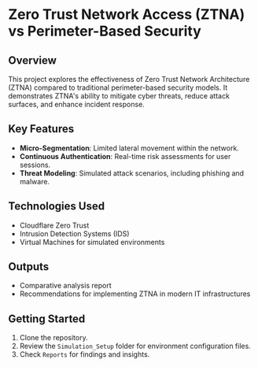 # Zero Trust Network Access (ZTNA) vs Perimeter-Based Security

## Overview
This project explores the effectiveness of Zero Trust Network Architecture (ZTNA) compared to traditional perimeter-based security models. It demonstrates ZTNA's ability to mitigate cyber threats, reduce attack surfaces, and enhance incident response.

## Key Features
- **Micro-Segmentation**: Limited lateral movement within the network.
- **Continuous Authentication**: Real-time risk assessments for user sessions.
- **Threat Modeling**: Simulated attack scenarios, including phishing and malware.

## Technologies Used
- Cloudflare Zero Trust
- Intrusion Detection Systems (IDS)
- Virtual Machines for simulated environments

## Outputs
- Comparative analysis report
- Recommendations for implementing ZTNA in modern IT infrastructures

## Getting Started
1. Clone the repository.
2. Review the `Simulation_Setup` folder for environment configuration files.
3. Check `Reports` for findings and insights.
